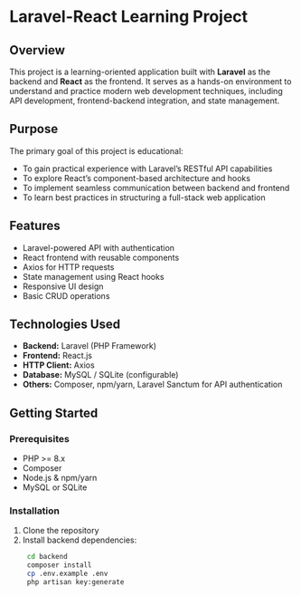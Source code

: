 # Laravel-React Learning Project

## Overview

This project is a learning-oriented application built with **Laravel** as the backend and **React** as the frontend. It serves as a hands-on environment to understand and practice modern web development techniques, including API development, frontend-backend integration, and state management.

## Purpose

The primary goal of this project is educational:

- To gain practical experience with Laravel’s RESTful API capabilities
- To explore React’s component-based architecture and hooks
- To implement seamless communication between backend and frontend
- To learn best practices in structuring a full-stack web application

## Features

- Laravel-powered API with authentication
- React frontend with reusable components
- Axios for HTTP requests
- State management using React hooks
- Responsive UI design
- Basic CRUD operations

## Technologies Used

- **Backend:** Laravel (PHP Framework)
- **Frontend:** React.js
- **HTTP Client:** Axios
- **Database:** MySQL / SQLite (configurable)
- **Others:** Composer, npm/yarn, Laravel Sanctum for API authentication

## Getting Started

### Prerequisites

- PHP >= 8.x
- Composer
- Node.js & npm/yarn
- MySQL or SQLite

### Installation

1. Clone the repository
2. Install backend dependencies:
   ```bash
    cd backend
    composer install
    cp .env.example .env
    php artisan key:generate
    ```
